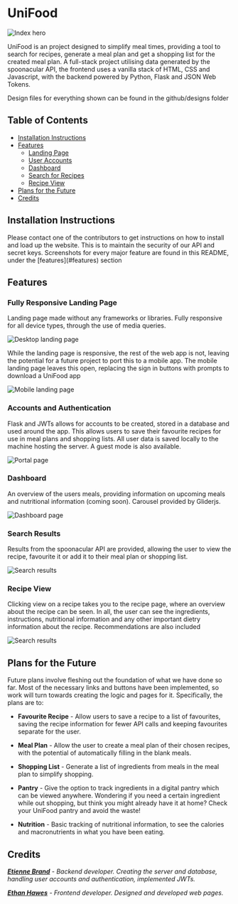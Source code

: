 # UniFood

![Index hero](./github/desktop-landing.png)

UniFood is an project designed to simplify meal times, providing a tool to search for recipes, generate a meal plan and get a shopping list for the created meal plan. A full-stack project utilising data generated by the spoonacular API, the frontend uses a vanilla stack of HTML, CSS and Javascript, with the backend powered by Python, Flask and JSON Web Tokens.

Design files for everything shown can be found in the github/designs folder

## Table of Contents

- [Installation Instructions](#installation)
- [Features](#features)
  - [Landing Page](#features-landing)
  - [User Accounts](#features-accounts)
  - [Dashboard](#features-dashboard)
  - [Search for Recipes](#features-search)
  - [Recipe View](#features-recipe)
- [Plans for the Future](#plans)
- [Credits](#credits)

## Installation Instructions

<a name="installation" />
Please contact one of the contributors to get instructions on how to install and load up the website. This is to maintain the security of our API and secret keys. Screenshots for every major feature are found in this README, under the [features](#features) section

## Features

<a name="features" />

### Fully Responsive Landing Page

<a name="features-landing" />
Landing page made without any frameworks or libraries. Fully responsive for all device types, through the use of media queries.

![Desktop landing page](./github/index-tour.gif)

While the landing page is responsive, the rest of the web app is not, leaving the potential for a future project to port this to a mobile app. The mobile landing page leaves this open, replacing the sign in buttons with prompts to download a UniFood app

![Mobile landing page](./github/mobile-landing.png)

### Accounts and Authentication

<a name="features-accounts" />
Flask and JWTs allows for accounts to be created, stored in a database and used around the app. This allows users to save their favourite recipes for use in meal plans and shopping lists. All user data is saved locally to the machine hosting the server. A guest mode is also available.

![Portal page](./github/portal.png)

### Dashboard

<a name="features-dashboard" />
An overview of the users meals, providing information on upcoming meals and nutritional information (coming soon). Carousel provided by Gliderjs.

![Dashboard page](./github/dashboard.png)

### Search Results

<a name="features-search" />
Results from the spoonacular API are provided, allowing the user to view the recipe, favourite it or add it to their meal plan or shopping list.

![Search results](./github/search.png)

### Recipe View

<a name="features-recipe" />
Clicking view on a recipe takes you to the recipe page, where an overview about the recipe can be seen. In all, the user can see the ingredients, instructions, nutritional information and any other important dietry information about the recipe. Recommendations are also included

![Search results](./github/recipe.png)

## Plans for the Future

<a name="plans" />
Future plans involve fleshing out the foundation of what we have done so far. Most of the necessary links and buttons have been implemented, so work will turn towards creating the logic and pages for it. Specifically, the plans are to:

- **Favourite Recipe** - Allow users to save a recipe to a list of favourites, saving the recipe information for fewer API calls and keeping favourites separate for the user.

- **Meal Plan** - Allow the user to create a meal plan of their chosen recipes, with the potential of automatically filling in the blank meals.

- **Shopping List** - Generate a list of ingredients from meals in the meal plan to simplify shopping.

- **Pantry** - Give the option to track ingredients in a digital pantry which can be viewed anywhere. Wondering if you need a certain ingredient while out shopping, but think you might already have it at home? Check your UniFood pantry and avoid the waste!

- **Nutrition** - Basic tracking of nutritional information, to see the calories and macronutrients in what you have been eating.

## Credits

<a name="credits" />

***[Etienne Brand](https://github.com/etiennebrandd)** - Backend developer. Creating the server and database, handling user accounts and authentication, implemented JWTs.*

***[Ethan Hawes](https://github.com/ItsEthanH)** - Frontend developer. Designed and developed web pages.*
